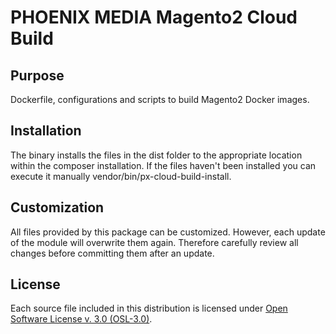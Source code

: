 # PHOENIX MEDIA Magento2 Cloud Build

## Purpose
Dockerfile, configurations and scripts to build Magento2 Docker images.

## Installation
The binary installs the files in the dist folder to the appropriate location within the composer installation.
If the files haven't been installed you can execute it manually vendor/bin/px-cloud-build-install.

## Customization
All files provided by this package can be customized. However, each update of the module will overwrite them again.
Therefore carefully review all changes before committing them after an update.

## License
Each source file included in this distribution is licensed under [Open Software License v. 3.0 (OSL-3.0)](http://opensource.org/licenses/osl-3.0.php).
